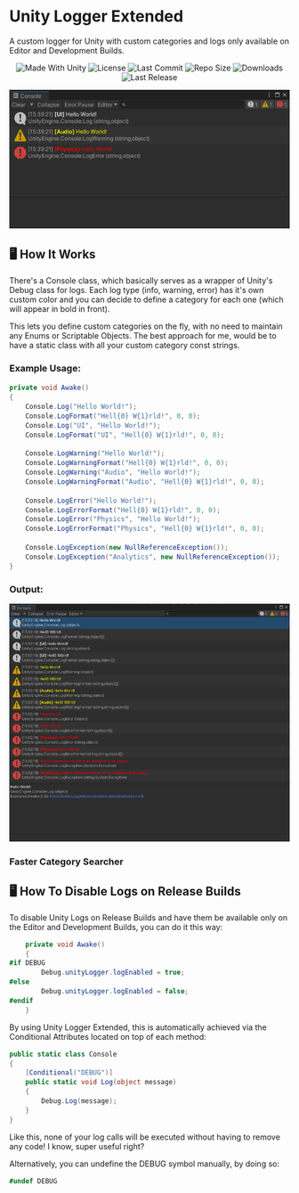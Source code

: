 # Unity Logger Extended
A custom logger for Unity with custom categories and logs only available on Editor and Development Builds.

<p align="center">
  <a>
    <img alt="Made With Unity" src="https://img.shields.io/badge/made%20with-Unity-57b9d3.svg?logo=Unity">
  </a>
  <a>
    <img alt="License" src="https://img.shields.io/github/license/JoanStinson/UnityLoggerExtended?logo=github">
  </a>
  <a>
    <img alt="Last Commit" src="https://img.shields.io/github/last-commit/JoanStinson/UnityLoggerExtended?logo=Mapbox&color=orange">
  </a>
  <a>
    <img alt="Repo Size" src="https://img.shields.io/github/repo-size/JoanStinson/UnityLoggerExtended?logo=VirtualBox">
  </a>
  <a>
    <img alt="Downloads" src="https://img.shields.io/github/downloads/JoanStinson/UnityLoggerExtended/total?color=brightgreen">
  </a>
  <a>
    <img alt="Last Release" src="https://img.shields.io/github/v/release/JoanStinson/UnityLoggerExtended?include_prereleases&logo=Dropbox&color=yellow">
  </a>
</p>

<p align="center">
  <img src="https://github.com/JoanStinson/UnityLoggerExtended/blob/main/preview.PNG">
</p>

## 🖥️ How It Works
There's a Console class, which basically serves as a wrapper of Unity's Debug class for logs. Each log type (info, warning, error) has it's own custom color and you can decide to define a category for each one (which will appear in bold in front). 

This lets you define custom categories on the fly, with no need to maintain any Enums or Scriptable Objects. The best approach for me, would be to have a static class with all your custom category const strings.

### Example Usage:
```csharp
private void Awake()
{
    Console.Log("Hello World!");
    Console.LogFormat("Hell{0} W{1}rld!", 0, 0);
    Console.Log("UI", "Hello World!");
    Console.LogFormat("UI", "Hell{0} W{1}rld!", 0, 0);

    Console.LogWarning("Hello World!");
    Console.LogWarningFormat("Hell{0} W{1}rld!", 0, 0);
    Console.LogWarning("Audio", "Hello World!");
    Console.LogWarningFormat("Audio", "Hell{0} W{1}rld!", 0, 0);

    Console.LogError("Hello World!");
    Console.LogErrorFormat("Hell{0} W{1}rld!", 0, 0);
    Console.LogError("Physics", "Hello World!");
    Console.LogErrorFormat("Physics", "Hell{0} W{1}rld!", 0, 0);

    Console.LogException(new NullReferenceException());
    Console.LogException("Analytics", new NullReferenceException());
}
```
### Output:
<p align="center">
  <img src="https://github.com/JoanStinson/UnityLoggerExtended/blob/main/output.PNG">
</p>

### Faster Category Searcher


## 🖥️ How To Disable Logs on Release Builds
To disable Unity Logs on Release Builds and have them be available only on the Editor and Development Builds, you can do it this way:
```csharp
    private void Awake()
    {
#if DEBUG
        Debug.unityLogger.logEnabled = true;
#else
        Debug.unityLogger.logEnabled = false;
#endif
    }
```
By using Unity Logger Extended, this is automatically achieved via the Conditional Attributes located on top of each method:
```csharp
public static class Console
{
    [Conditional("DEBUG")]
    public static void Log(object message)
    {
        Debug.Log(message);
    }
}
```
Like this, none of your log calls will be executed without having to remove any code! I know, super useful right?

Alternatively, you can undefine the DEBUG symbol manually, by doing so:
```csharp
#undef DEBUG
```
